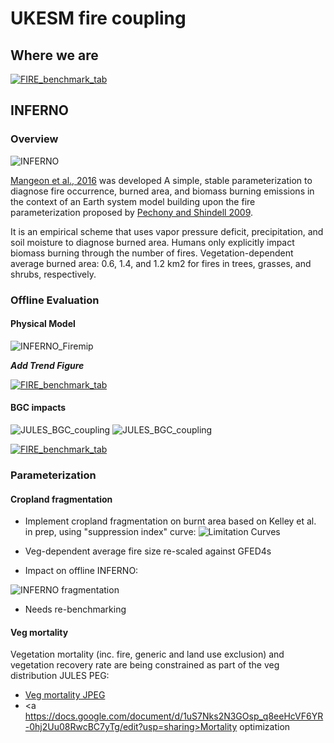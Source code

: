 # UKESM fire coupling

## Where we are

<a href="https://docs.google.com/spreadsheets/d/1nSwfbOOgf3Xqd7l70rnaLB82b4_F2w8jkp9YMqg71u4/edit?usp=sharing">![FIRE_benchmark_tab](docs/TaskList.png "Offline fire benchmark scores") </a>

## INFERNO

### Overview

![INFERNO](docs/InfernoSchematic.png "How INFERNO works")

[Mangeon et al., 2016](http://www.geosci-model-dev.net/9/2685/2016/gmd-9-2685-2016.pdf) was developed
A simple, stable parameterization
to diagnose fire occurrence, burned area, and biomass
burning emissions in the context of an Earth system model building upon the fire parameterization proposed by [Pechony
and Shindell 2009](http://onlinelibrary.wiley.com/doi/10.1029/2009JD011927/full).

It is an empirical scheme that uses vapor pressure deficit, precipitation, and soil moisture to diagnose burned area.
Humans only explicitly impact biomass burning through the number of fires. 
Vegetation-dependent average burned area:
0.6, 1.4, and 1.2 km2
for fires in trees, grasses, and shrubs,
respectively. 

### Offline Evaluation


#### Physical Model

![INFERNO_Firemip](docs/FireMaps.png "INFERNO performance")

***Add Trend Figure***

<a href="https://docs.google.com/spreadsheets/d/1nSwfbOOgf3Xqd7l70rnaLB82b4_F2w8jkp9YMqg71u4/edit?usp=sharing">![FIRE_benchmark_tab](docs/JULES-INFERNO_fire_benchmark_table.png "Offline fire benchmark scores") </a>

#### BGC impacts

![JULES_BGC_coupling](docs/lifeForm2__res-NaNmodel-S3.png "Veg Fracs without fire")
![JULES_BGC_coupling](docs/lifeForm2__res-NaNmodel-SF3.png "Veg Fracs with fire")

<a href="https://docs.google.com/spreadsheets/d/1nSwfbOOgf3Xqd7l70rnaLB82b4_F2w8jkp9YMqg71u4/edit?usp=sharing">![FIRE_benchmark_tab](docs/JULES-INFERNO_vegFrac_benchmark_table.png "Offline veg frac benchmark scores") </a>


### Parameterization

#### Cropland fragmentation

* Implement cropland fragmentation on burnt area based on Kelley et al. in prep, using "suppression index" curve:
![Limitation Curves](docs/limLines--FALSE-FALSE-.png "Kelley et al. in prep")

* Veg-dependent average fire size re-scaled against GFED4s
* Impact on offline INFERNO:

![INFERNO fragmentation](docs/fire_opt.png "Tile optimization")

* Needs re-benchmarking



#### Veg mortality

Vegetation mortality (inc. fire, generic and land use exclusion) and vegetation recovery rate are being constrained as part of the veg distribution JULES PEG:

* <a href="https://docs.google.com/document/d/1J2eMRyYfYdrsI8L5nwVVPRFVVW-TOsy5r8hLdefNEy8/edit?usp=sharing">Veg mortality JPEG</a>
* <a https://docs.google.com/document/d/1uS7Nks2N3GOsp_q8eeHcVF6YR-0hj2Uu08RwcBC7yTg/edit?usp=sharing>Mortality optimization</a>

